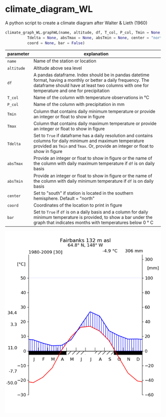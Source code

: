 # climate_diagram_WL
A python script to create a climate diagram after Walter &amp; Lieth (1960)

```python
climate_graph_WL.graphWL(name, altitude, df, T_col, P_col, Tmin = None, Tmax = None, 
          Tdelta = None, absTmax = None, absTmin = None, center = "north", 
          coord = None, bar = False)
```

parameter | explanation
---|---
 `name` | Name of the station or location 
 `altitude`| Altitude above sea level
 `df` | A pandas dataframe. Index should be in pandas datetime format, having a monthly or better a daily frequency. The dataframe should have at least two columns with one for temperature and one for precipitation
`T_col` | Name of the column with temperature observations in °C
`P_col` | Name of the column with precipitation in mm
`Tmin` | Column that contains daily minimum temperature or provide an integer or float to show in figure
`Tmax` | Column that contains daily maximum temperature or provide an integer or float to show in figure
`Tdelta` | Set to `True` if dataframe has a daily resolution and contains columns for daily minimum and maximum temperature provided as `Tmin` and `Tmax`. Or, provide an integer or float to show in figure
`absTmax` | Provide an integer or float to show in figure or the name of the column with daily maximum temperature if `df` is on daily basis
`absTmin` | Provide an integer or float to show in figure or the name of the column with daily minimum temperature if `df` is on daily basis
`center` | Set to "south" if station is located in the southern hemisphere. Default = "north"
`coord` | Coordinates of the location to print in figure
`bar` | Set to `True` if `df` is on a daily basis and a column for daily minimum temperature is provided, to show a bar under the graph that indicates months with temperatures below 0 ° C

![Climate Fairbanks](/FairbanksWL1.png)